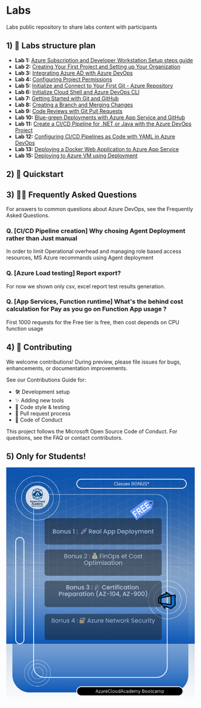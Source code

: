 # Labs
Labs public repository to share labs content with participants

## 1) 📌 Labs structure plan

- **Lab 1:** [Azure Subscription and Developer Workstation Setup steps guide](lab1/lab1.md)
- **Lab 2:** [Creating Your First Project and Setting up Your Organization](lab2/lab2.md)
- **Lab 3:** [Integrating Azure AD with Azure DevOps](lab3/lab3.md)
- **Lab 4:** [Configuring Project Permissions](lab4/lab4.md)
- **Lab 5:** [Initialize and Connect to Your First Git - Azure Repository](lab5/lab5.md)
- **Lab 6:** [Initialize Cloud Shell and Azure DevOps CLI](lab6/lab6.md)
- **Lab 7:** [Getting Started with Git and GitHub](lab7/lab7.md)
- **Lab 8:** [Creating a Branch and Merging Changes](lab8/lab8.md)
- **Lab 9:** [Code Reviews with Git Pull Requests](lab9/lab9.md)
- **Lab 10:** [Blue-green Deployments with Azure App Service and GitHub](lab10/lab10.md)
- **Lab 11:** [Create a CI/CD Pipeline for .NET or Java with the Azure DevOps Project](lab11/lab11.md)
- **Lab 12:** [Configuring CI/CD Pipelines as Code with YAML in Azure DevOps](lab12/lab12.md)
- **Lab 13:** [Deploying a Docker Web Application to Azure App Service](lab13/lab13.md)
- **Lab 15:** [Deploying to Azure VM using Deployment](lab14/lab14.md)




## 2) 📌 Quickstart


## 3) 🙋‍♀️ Frequently Asked Questions

For answers to common questions about Azure DevOps, see the Frequently Asked Questions.

### Q. [CI/CD Pipeline creation] Why chosing Agent Deployment rather than Just manual 
In order to limit Operational overhead and managing role based access resources, MS Azure recommands using Agent deployment

### Q. [Azure Load testing] Report export?
For now we shown only csv, excel report test results generation.

### Q. [App Services, Function runtime] What's the behind cost calculation for Pay as you go on Function App usage ?
First 1000 requests for the Free tier is free, then cost depends on CPU function usage

## 4) 📌 Contributing

We welcome contributions! During preview, please file issues for bugs, enhancements, or documentation improvements.

See our Contributions Guide for:

- 🛠️ Development setup
- ✨ Adding new tools
- 📝 Code style & testing
- 🔄 Pull request process
- 🤝 Code of Conduct

This project follows the Microsoft Open Source Code of Conduct. For questions, see the FAQ or contact contributors.

## 5) Only for Students!

![students_only_bonus](./students-bonus.png)
